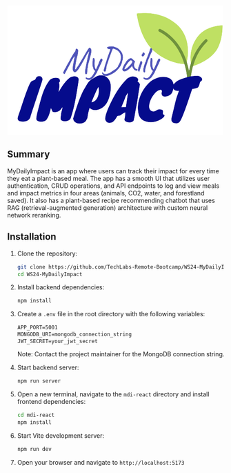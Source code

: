 ![logo](mdi-react/src/images/MDI_logo.png "MyDailyImpact")

## Summary

MyDailyImpact is an app where users can track their impact for every time they eat a plant-based meal. The app has a smooth UI that utilizes user authentication, CRUD operations, and API endpoints to log and view meals and impact metrics in four areas (animals, CO2, water, and forestland saved). It also has a plant-based recipe recommending chatbot that uses RAG (retrieval-augmented generation) architecture with custom neural network reranking.



## Installation

1. Clone the repository:
   ```bash
   git clone https://github.com/TechLabs-Remote-Bootcamp/WS24-MyDailyImpact
   cd WS24-MyDailyImpact
   ```

2. Install backend dependencies:
   ```bash
   npm install
   ```

3. Create a `.env` file in the root directory with the following variables:
   ```
   APP_PORT=5001
   MONGODB_URI=mongodb_connection_string
   JWT_SECRET=your_jwt_secret
   ```
   Note: Contact the project maintainer for the MongoDB connection string.

4. Start backend server:
   ```bash
   npm run server
   ```

5. Open a  new terminal, navigate to the `mdi-react` directory and install frontend dependencies:
    ```bash
    cd mdi-react
    npm install
    ````

6. Start Vite development server:
   ```bash
   npm run dev
   ```

7. Open your browser and navigate to `http://localhost:5173`
